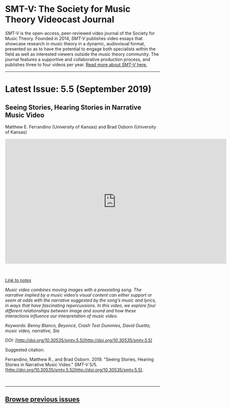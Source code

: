 # SMT-V: The Society for Music Theory Videocast Journal

_SMT-V_ is the open-access, peer-reviewed video journal of the Society for Music Theory. Founded in 2014, _SMT-V_ publishes video essays that showcase research in music theory in a dynamic, audiovisual format, presented so as to have the potential to engage both specialists within the field as well as interested viewers outside the music theory community. The journal features a supportive and collaborative production process, and publishes three to four videos per year. [Read more about _SMT-V_ here.](about)

<hr>

# Latest Issue: 5.5 (September 2019)

## Seeing Stories, Hearing Stories in Narrative Music Video
Matthew E. Ferrandino (University of Kansas) and Brad Osborn (University of Kansas)

<div class="intrinsic-container intrinsic-container-16x9">
<center><iframe src="https://player.vimeo.com/video/357096231?title=0&byline=0&portrait=0" width="720" height="405" frameborder="0" allow="autoplay; fullscreen" allowfullscreen></iframe></center>
</div><p>&nbsp;</p>

*[Link to notes](http://www.smt-v.org/bibliographies/5_5_Ferrandino_Osborn.pdf)*

*Music video combines moving images with a preexisting song. The narrative implied by a music video’s visual content can either support or seem at odds with the narrative suggested by the song’s music and lyrics, in ways that have fascinating repercussions. In this video, we explore four different relationships between image and sound and how these interactions influence our interpretation of music video.*

*Keywords: Benny Blanco, Beyoncé, Crash Test Dummies, David Guetta,  music video, narrative, Sia*

*DOI: [http://doi.org/10.30535/smtv.5.5](http://doi.org/10.30535/smtv.5.5)*

Suggested citation:

Ferrandino, Matthew R., and Brad Osborn. 2019. "Seeing Stories, Hearing Stories in Narrative Music Video." _SMT-V_ 5/5. [http://doi.org/10.30535/smtv.5.5](http://doi.org/10.30535/smtv.5.5). 

<p>&nbsp;</p>
<hr>



## [Browse previous issues](archives)

